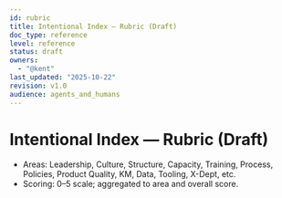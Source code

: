 ```yaml
---
id: rubric
title: Intentional Index — Rubric (Draft)
doc_type: reference
level: reference
status: draft
owners:
  - "@kent"
last_updated: "2025-10-22"
revision: v1.0
audience: agents_and_humans
---
```


# Intentional Index — Rubric (Draft)

- Areas: Leadership, Culture, Structure, Capacity, Training, Process, Policies, Product Quality, KM, Data, Tooling, X-Dept, etc.
- Scoring: 0–5 scale; aggregated to area and overall score.